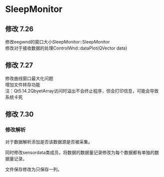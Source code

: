 # SleepMonitor

## 修改 7.26

修改eegwnd的窗口大小SleepMonitor::SleepMonitor<br>
修改对于接收数据的处理ControlWnd::dataPlot(QVector<double> data)

## 修改 7.27

修改曲线窗口最大化问题<br>
增加文件转存功能<br>
注：Qt5.14.2QbyetArray访问时溢出不会终止程序，但会打印信息，可能会导致系统卡死

## 修改 7.30

### 修改解析

对于数据解析添加是否该数据源是否被采集。

同时修改sensordata类成员，将数据的数据量记录修改为每个数据都有单独的数据量记录。

文件保存修改为只保存一列。